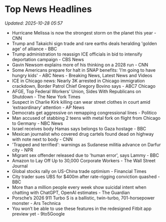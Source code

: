 # Top News Headlines

_Updated: 2025-10-28 05:57_

- Hurricane Melissa is now the strongest storm on the planet this year - CNN
- Trump and Takaichi sign trade and rare earths deals heralding 'golden age' of alliance - BBC
- Trump administration to reassign ICE officials in bid to intensify deportation campaign - CBS News
- Gavin Newsom explains more of his thinking on a 2028 run - CNN
- Some Americans prepare for halt in SNAP benefits: 'I’m going to have hungry kids' - ABC News - Breaking News, Latest News and Videos
- ICE in Chicago news: Nearly 3K arrested in Chicago immigration crackdown, Border Patrol Chief Gregory Bovino says - ABC7 Chicago
- AFGE, Top Federal Workers’ Union, Sides With Republicans on Shutdown - The New York Times
- Suspect in Charlie Kirk killing can wear street clothes in court amid ‘extraordinary’ attention - AP News
- Democrats get aggressive on remapping congressional lines - Politico
- Man accused of stabbing 2 teens with metal fork on flight from Chicago to Germany - NBC News
- Israel receives body Hamas says belongs to Gaza hostage - BBC
- Mexican journalist who covered drug cartels found dead on highway with note next to body - CNN
- 'Trapped and terrified': warnings as Sudanese militia advance on Darfur city - NPR
- Migrant sex offender released due to 'human error', says Lammy - BBC
- Amazon to Lay Off Up to 30,000 Corporate Workers - The Wall Street Journal
- Global stocks rally on US-China trade optimism - Financial Times
- City trader sues UBS for $400m after rate-rigging conviction quashed - BBC
- More than a million people every week show suicidal intent when chatting with ChatGPT, OpenAI estimates - The Guardian
- Porsche’s 2026 911 Turbo S is a ballistic, twin-turbo, 701-horsepower monster - Ars Technica
- You won’t be able to use these features in the redesigned Fitbit app preview yet - 9to5Google